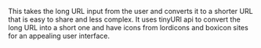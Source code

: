 This takes the long URL input from the user and converts it to a shorter URL that is easy to share and less complex.
It uses tinyURl api to convert the long URL into a short one and have icons from lordicons and boxicon sites for an 
appealing user interface.

